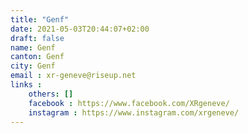 ```yaml
---
title: "Genf"
date: 2021-05-03T20:44:07+02:00
draft: false
name: Genf
canton: Genf
city: Genf
email : xr-geneve@riseup.net
links :
    others: []
    facebook : https://www.facebook.com/XRgeneve/
    instagram : https://www.instagram.com/xrgeneve/ 
---
```


